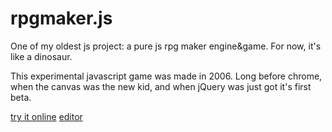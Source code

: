 rpgmaker.js
===========

One of my oldest js project: a pure js rpg maker engine&amp;game. For now, it's like a dinosaur.

This experimental javascript game was made in 2006. Long before chrome, when the canvas was the new kid, and when jQuery was just got it's first beta.



[try it online](https://raw.githubusercontent.com/lintaba/rpgmaker.js/index.htm)
[editor](https://raw.githubusercontent.com/lintaba/rpgmaker.js/edit.htm)

